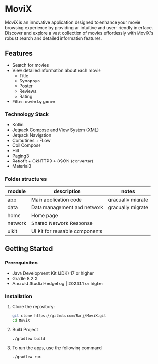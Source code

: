 # MoviX

MoviX is an innovative application designed to enhance your movie browsing experience by providing an intuitive and user-friendly interface. Discover and explore a vast collection of movies effortlessly with MoviX's robust search and detailed information features.

## Features
- Search for movies
- View detailed information about each movie
  - Title
  - Synopsys
  - Poster
  - Reviews
  - Rating
- Filter movie by genre

### Technology Stack

* Kotlin
* Jetpack Compose and View System (XML)
* Jetpack Navigation
* Coroutines + FLow
* Coil Compose
* Hilt
* Paging3
* Retrofit + OkHTTP3 + GSON (converter)
* Material3

### Folder structures

| module | description | notes |
| ------ | ----------- | ----- |
| app	| Main application code | gradually migrate |
| data | Data management and network | gradually migrate |
| home |	Home page | |
| network |	Shared Network Response | |
| uikit | UI Kit for reusable components | |

## Getting Started

### Prerequisites
- Java Development Kit (JDK) 17 or higher
- Gradle 8.2.X
- Android Studio Hedgehog | 2023.1.1 or higher

### Installation
1. Clone the repository:
   ```sh
   git clone https://github.com/Rarj/MoviX.git
   cd MoviX

2. Build Project
   ```sh
   ./gradlew build
   
3. To run the apps, use the following command
   ```sh
   ./gradlew run

